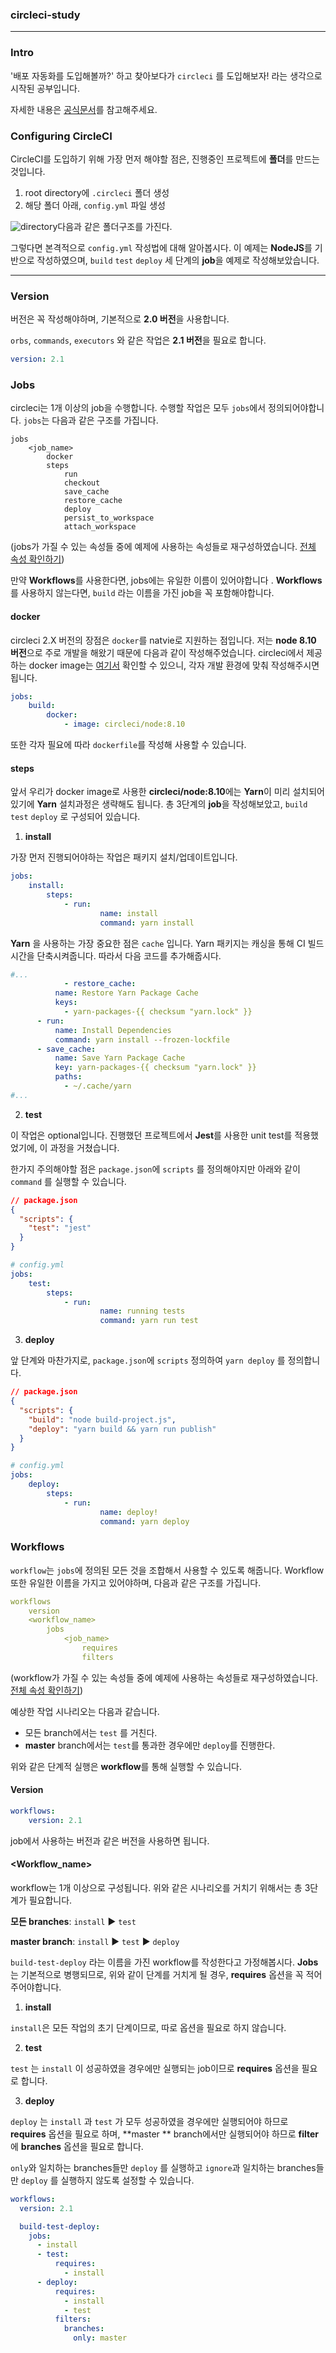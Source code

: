 ### circleci-study

---

### Intro

'배포 자동화를 도입해볼까?' 하고 찾아보다가 `circleci` 를 도입해보자! 라는 생각으로 시작된 공부입니다.

자세한 내용은 [공식문서](https://circleci.com/docs/)를 참고해주세요.



### Configuring CircleCI

CircleCI를 도입하기 위해 가장 먼저 해야할 점은, 진행중인 프로젝트에 **폴더**를 만드는 것입니다. 

1. root directory에 `.circleci`  폴더 생성
2. 해당 폴더 아래,  `config.yml` 파일 생성

![directory](./image/1.png)다음과 같은 폴더구조를 가진다.



그렇다면 본격적으로 `config.yml` 작성법에 대해 알아봅시다. 이 예제는 **NodeJS**를 기반으로 작성하였으며, `build` `test` `deploy` 세 단계의 **job**을 예제로 작성해보았습니다.



---

### Version

버전은 꼭 작성해야하며, 기본적으로 **2.0 버전**을 사용합니다.

 `orbs`, `commands`, `executors` 와 같은 작업은 **2.1 버전**을 필요로 합니다. 

~~~yml
version: 2.1
~~~



### Jobs

circleci는 1개 이상의 job을 수행합니다. 수행할 작업은 모두 `jobs`에서 정의되어야합니다.  `jobs`는 다음과 같은 구조를 가집니다.

~~~
jobs
	<job_name>
		docker
		steps
			run
			checkout
			save_cache
			restore_cache
			deploy
			persist_to_workspace
			attach_workspace
~~~

(jobs가 가질 수 있는 속성들 중에 예제에 사용하는 속성들로 재구성하였습니다. [전체 속성 확인하기](https://circleci.com/docs/2.0/configuration-reference/#jobs)) 

만약  **Workflows**를 사용한다면, jobs에는 유일한 이름이 있어야합니다 . **Workflows**를 사용하지 않는다면, `build` 라는 이름을 가진 job을 꼭 포함해야합니다. 



#### docker

circleci 2.X 버전의 장점은 `docker`를 natvie로 지원하는 점입니다. 저는 **node 8.10 버전**으로 주로 개발을 해왔기 때문에 다음과 같이 작성해주었습니다. circleci에서 제공하는 docker image는 [여기서](https://hub.docker.com/u/circleci) 확인할 수 있으니, 각자 개발 환경에 맞춰 작성해주시면 됩니다.

~~~yaml
jobs:
	build:
		docker:
			- image: circleci/node:8.10
~~~

또한 각자 필요에 따라  `dockerfile`를 작성해 사용할 수 있습니다.



#### steps

앞서 우리가 docker image로 사용한 **circleci/node:8.10**에는 **Yarn**이 미리 설치되어있기에  **Yarn** 설치과정은 생략해도 됩니다. 총 3단계의 **job**을 작성해보았고, `build` `test` `deploy` 로 구성되어 있습니다. 

1. **install**

가장 먼저 진행되어야하는 작업은 패키지 설치/업데이트입니다.

~~~yaml
jobs:
	install:
		steps:
			- run:
					name: install
					command: yarn install
~~~

 **Yarn** 을 사용하는 가장 중요한 점은 `cache` 입니다. Yarn 패키지는 캐싱을 통해 CI 빌드 시간을 단축시켜줍니다. 따라서 다음 코드를 추가해줍시다.

~~~yaml
#...
			- restore_cache:
          name: Restore Yarn Package Cache
          keys:
            - yarn-packages-{{ checksum "yarn.lock" }}
      - run:
          name: Install Dependencies
          command: yarn install --frozen-lockfile
      - save_cache:
          name: Save Yarn Package Cache
          key: yarn-packages-{{ checksum "yarn.lock" }}
          paths:
            - ~/.cache/yarn
#...
~~~



2. **test**

이 작업은 optional입니다. 진행했던 프로젝트에서 **Jest**를 사용한 unit test를 적용했었기에, 이 과정을 거쳤습니다.

한가지 주의해야할 점은 `package.json`에 `scripts` 를 정의해야지만 아래와 같이 `command` 를 실행할 수 있습니다. 

~~~json
// package.json
{
  "scripts": {
    "test": "jest"
  }
}
~~~

~~~yaml
# config.yml
jobs:
	test:
		steps:
			- run:
					name: running tests
					command: yarn run test
~~~



3. **deploy**

앞 단계와 마찬가지로, `package.json`에 `scripts` 정의하여 `yarn deploy` 를 정의합니다.

~~~json
// package.json
{
  "scripts": {
    "build": "node build-project.js",
    "deploy": "yarn build && yarn run publish"
  }
}
~~~



~~~yml
# config.yml
jobs:
	deploy:
		steps:
			- run:
					name: deploy!
					command: yarn deploy
~~~



### Workflows

`workflow`는 `jobs`에 정의된 모든 것을 조합해서 사용할 수 있도록 해줍니다. Workflow 또한 유일한 이름을 가지고 있어야하며, 다음과 같은 구조를 가집니다.

~~~yaml
workflows
	version
	<workflow_name>
		jobs
			<job_name>
				requires
				filters
~~~

(workflow가 가질 수 있는 속성들 중에 예제에 사용하는 속성들로 재구성하였습니다. [전체 속성 확인하기](https://circleci.com/docs/2.0/configuration-reference/#workflows)) 



예상한 작업 시나리오는 다음과 같습니다.

- 모든 branch에서는 `test` 를 거친다.
- **master** branch에서는 `test`를 통과한 경우에만 `deploy`를 진행한다.

위와 같은 단계적 실행은 **workflow**를 통해 실행할 수 있습니다. 



#### Version

~~~yaml
workflows:
	version: 2.1
~~~

job에서 사용하는 버전과 같은 버전을 사용하면 됩니다.



#### <Workflow_name>

workflow는 1개 이상으로 구성됩니다. 위와 같은 시나리오를 거치기 위해서는 총 3단계가 필요합니다. 

**모든 branches**:  `install` :arrow_forward: `test`

**master branch**: `install` :arrow_forward: `test` :arrow_forward: `deploy`



`build-test-deploy` 라는 이름을 가진 workflow를 작성한다고 가정해봅시다. **Jobs**는 기본적으로 병행되므로, 위와 같이 단계를 거치게 될 경우, **requires** 옵션을 꼭 적어주어야합니다. 



1. **install**

`install`은 모든 작업의 초기 단계이므로, 따로 옵션을 필요로 하지 않습니다.



2. **test**

`test` 는 `install` 이 성공하였을 경우에만 실행되는 job이므로 **requires** 옵션을 필요로 합니다. 



3. **deploy**

`deploy` 는 `install` 과 `test` 가 모두 성공하였을 경우에만 실행되어야 하므로 **requires** 옵션을 필요로 하며, **master  ** branch에서만 실행되어야 하므로 **filter** 에 **branches** 옵션을 필요로 합니다.



`only`와 일치하는 branches들만 `deploy` 를 실행하고 `ignore`과 일치하는 branches들만 `deploy` 를 실행하지 않도록 설정할 수 있습니다.

~~~yaml
workflows:
  version: 2.1

  build-test-deploy:
    jobs:
      - install
      - test:
          requires:
            - install
      - deploy:
          requires:
            - install
            - test
          filters:
            branches:
              only: master
~~~
